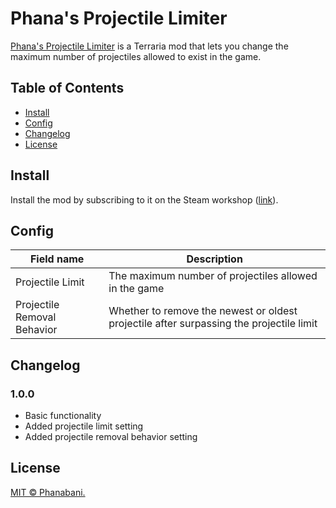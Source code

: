 ﻿# Phana's Projectile Limiter

[Phana's Projectile Limiter](https://steamcommunity.com/sharedfiles/filedetails/?id=2926706354)
is a Terraria mod that lets you change the maximum number of projectiles
allowed to exist in the game.

## Table of Contents

- [Install](#install)
- [Config](#config)
- [Changelog](#changelog)
- [License](#license)

## Install

Install the mod by subscribing to it on the Steam workshop
([link](https://steamcommunity.com/sharedfiles/filedetails/?id=2926706354)).

## Config

| Field name                  | Description                                                                             |
|-----------------------------|-----------------------------------------------------------------------------------------|
| Projectile Limit            | The maximum number of projectiles allowed in the game                                   |
| Projectile Removal Behavior | Whether to remove the newest or oldest projectile after surpassing the projectile limit |

## Changelog

### 1.0.0

- Basic functionality
- Added projectile limit setting
- Added projectile removal behavior setting

## License

[MIT © Phanabani.](LICENSE)
